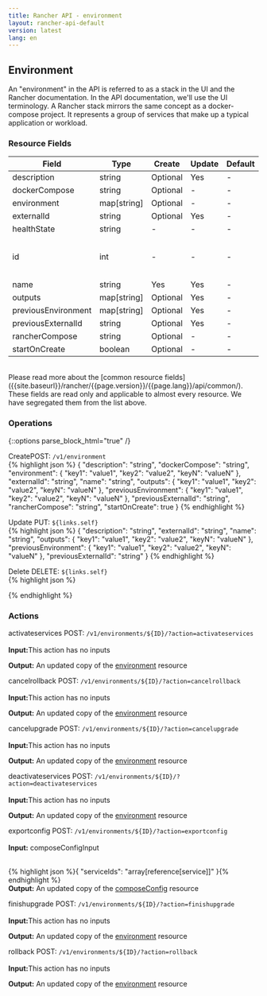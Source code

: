 ```yaml
---
title: Rancher API - environment
layout: rancher-api-default
version: latest
lang: en
---
```


## Environment

An "environment" in the API is referred to as a stack in the UI and the Rancher documentation. In the API documentation, we'll use the UI terminology. A Rancher stack mirrors the same concept as a docker-compose project.  It represents a group of services that make up a typical application or workload.

### Resource Fields

Field | Type | Create | Update | Default | Notes
---|---|---|---|---|---
description | string | Optional | Yes | - | 
dockerCompose | string | Optional | - | - | 
environment | map[string] | Optional | - | - | 
externalId | string | Optional | Yes | - | 
healthState | string | - | - | - | 
id | int | - | - | - | The unique identifier for the environment
name | string | Yes | Yes | - | 
outputs | map[string] | Optional | Yes | - | 
previousEnvironment | map[string] | Optional | Yes | - | 
previousExternalId | string | Optional | Yes | - | 
rancherCompose | string | Optional | - | - | 
startOnCreate | boolean | Optional | - | - | 

<br>
Please read more about the [common resource fields]({{site.baseurl}}/rancher/{{page.version}}/{{page.lang}}/api/common/). These fields are read only and applicable to almost every resource. We have segregated them from the list above.

### Operations
{::options parse_block_html="true" /}
<a id="create"></a>
<div class="action"><span class="header">Create<span class="headerright">POST:  <code>/v1/environment</code></span></span>
<div class="action-contents">
{% highlight json %}
{
	"description": "string",
	"dockerCompose": "string",
	"environment": {
		"key1": "value1",
		"key2": "value2",
		"keyN": "valueN"
	},
	"externalId": "string",
	"name": "string",
	"outputs": {
		"key1": "value1",
		"key2": "value2",
		"keyN": "valueN"
	},
	"previousEnvironment": {
		"key1": "value1",
		"key2": "value2",
		"keyN": "valueN"
	},
	"previousExternalId": "string",
	"rancherCompose": "string",
	"startOnCreate": true
}
{% endhighlight %}
</div>
</div>



<a id="update"></a>
<div class="action">
<span class="header">Update
<span class="headerright">PUT:  <code>${links.self}</code></span></span>
<div class="action-contents">
{% highlight json %}
{
	"description": "string",
	"externalId": "string",
	"name": "string",
	"outputs": {
		"key1": "value1",
		"key2": "value2",
		"keyN": "valueN"
	},
	"previousEnvironment": {
		"key1": "value1",
		"key2": "value2",
		"keyN": "valueN"
	},
	"previousExternalId": "string"
}
{% endhighlight %}
</div>
</div>


<a id="delete"></a>
<div class="action">
<span class="header">Delete
<span class="headerright">DELETE:  <code>${links.self}</code></span></span>
<div class="action-contents">
{% highlight json %}

{% endhighlight %}
</div>
</div>

### Actions
<div class="action">
<span class="header">
activateservices
<span class="headerright">POST:  <code>/v1/environments/${ID}/?action=activateservices</code></span></span>
<div class="action-contents">

<br>
<span class="input">
<strong>Input:</strong>This action has no inputs</span>

<span class="output"><strong>Output:</strong> An updated copy of the <a href="/rancher/api/api-resources/environment/">environment</a> resource</span>
</div></div>

<div class="action">
<span class="header">
cancelrollback
<span class="headerright">POST:  <code>/v1/environments/${ID}/?action=cancelrollback</code></span></span>
<div class="action-contents">

<br>
<span class="input">
<strong>Input:</strong>This action has no inputs</span>

<span class="output"><strong>Output:</strong> An updated copy of the <a href="/rancher/api/api-resources/environment/">environment</a> resource</span>
</div></div>

<div class="action">
<span class="header">
cancelupgrade
<span class="headerright">POST:  <code>/v1/environments/${ID}/?action=cancelupgrade</code></span></span>
<div class="action-contents">

<br>
<span class="input">
<strong>Input:</strong>This action has no inputs</span>

<span class="output"><strong>Output:</strong> An updated copy of the <a href="/rancher/api/api-resources/environment/">environment</a> resource</span>
</div></div>

<div class="action">
<span class="header">
deactivateservices
<span class="headerright">POST:  <code>/v1/environments/${ID}/?action=deactivateservices</code></span></span>
<div class="action-contents">

<br>
<span class="input">
<strong>Input:</strong>This action has no inputs</span>

<span class="output"><strong>Output:</strong> An updated copy of the <a href="/rancher/api/api-resources/environment/">environment</a> resource</span>
</div></div>

<div class="action">
<span class="header">
exportconfig
<span class="headerright">POST:  <code>/v1/environments/${ID}/?action=exportconfig</code></span></span>
<div class="action-contents">

<br>
<span class="input">
<strong>Input:</strong> composeConfigInput</span>

<br>{% highlight json %}{
	"serviceIds": "array[reference[service]]"
}{% endhighlight %}<br>
<span class="output"><strong>Output:</strong> An updated copy of the <a href="/rancher/api/api-resources/composeConfig/">composeConfig</a> resource</span>
</div></div>

<div class="action">
<span class="header">
finishupgrade
<span class="headerright">POST:  <code>/v1/environments/${ID}/?action=finishupgrade</code></span></span>
<div class="action-contents">

<br>
<span class="input">
<strong>Input:</strong>This action has no inputs</span>

<span class="output"><strong>Output:</strong> An updated copy of the <a href="/rancher/api/api-resources/environment/">environment</a> resource</span>
</div></div>

<div class="action">
<span class="header">
rollback
<span class="headerright">POST:  <code>/v1/environments/${ID}/?action=rollback</code></span></span>
<div class="action-contents">

<br>
<span class="input">
<strong>Input:</strong>This action has no inputs</span>

<span class="output"><strong>Output:</strong> An updated copy of the <a href="/rancher/api/api-resources/environment/">environment</a> resource</span>
</div></div>



